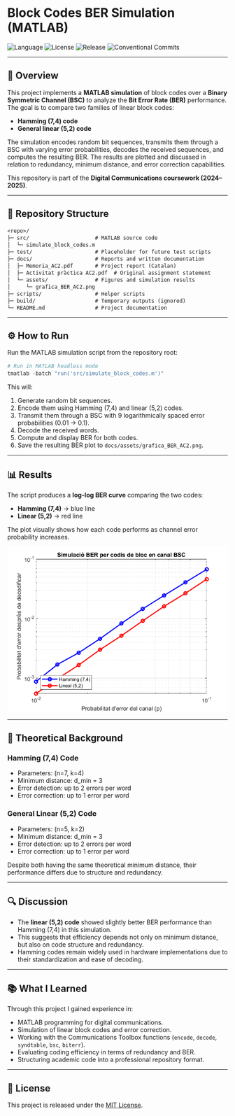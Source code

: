 # Block Codes BER Simulation (MATLAB)

![Language](https://img.shields.io/badge/language-MATLAB-orange)
![License](https://img.shields.io/badge/license-MIT-green)
![Release](https://img.shields.io/github/v/release/AlbertoMarquillas/block-codes-ber-matlab)
![Conventional Commits](https://img.shields.io/badge/Conventional%20Commits-1.0.0-orange)

---

## 📌 Overview

This project implements a **MATLAB simulation** of block codes over a **Binary Symmetric Channel (BSC)** to analyze the **Bit Error Rate (BER)** performance. The goal is to compare two families of linear block codes:

* **Hamming (7,4) code**
* **General linear (5,2) code**

The simulation encodes random bit sequences, transmits them through a BSC with varying error probabilities, decodes the received sequences, and computes the resulting BER. The results are plotted and discussed in relation to redundancy, minimum distance, and error correction capabilities.

This repository is part of the **Digital Communications coursework (2024–2025)**.

---

## 📂 Repository Structure

```
<repo>/
├─ src/                     # MATLAB source code
│  └─ simulate_block_codes.m
├─ test/                    # Placeholder for future test scripts
├─ docs/                    # Reports and written documentation
│  ├─ Memoria_AC2.pdf       # Project report (Catalan)
│  ├─ Activitat pràctica AC2.pdf  # Original assignment statement
│  └─ assets/               # Figures and simulation results
│     └─ grafica_BER_AC2.png
├─ scripts/                 # Helper scripts
├─ build/                   # Temporary outputs (ignored)
└─ README.md                # Project documentation
```

---

## ⚙️ How to Run

Run the MATLAB simulation script from the repository root:

```powershell
# Run in MATLAB headless mode
tmatlab -batch "run('src/simulate_block_codes.m')"
```

This will:

1. Generate random bit sequences.
2. Encode them using Hamming (7,4) and linear (5,2) codes.
3. Transmit them through a BSC with 9 logarithmically spaced error probabilities (0.01 → 0.1).
4. Decode the received words.
5. Compute and display BER for both codes.
6. Save the resulting BER plot to `docs/assets/grafica_BER_AC2.png`.

---

## 📊 Results

The script produces a **log-log BER curve** comparing the two codes:

* **Hamming (7,4)** → blue line
* **Linear (5,2)** → red line

The plot visually shows how each code performs as channel error probability increases.

![BER Results](docs/assets/grafica_BER_AC2.png)

---

## 📖 Theoretical Background

### Hamming (7,4) Code

* Parameters: (n=7, k=4)
* Minimum distance: d\_min = 3
* Error detection: up to 2 errors per word
* Error correction: up to 1 error per word

### General Linear (5,2) Code

* Parameters: (n=5, k=2)
* Minimum distance: d\_min = 3
* Error detection: up to 2 errors per word
* Error correction: up to 1 error per word

Despite both having the same theoretical minimum distance, their performance differs due to structure and redundancy.

---

## 🔍 Discussion

* The **linear (5,2) code** showed slightly better BER performance than Hamming (7,4) in this simulation.
* This suggests that efficiency depends not only on minimum distance, but also on code structure and redundancy.
* Hamming codes remain widely used in hardware implementations due to their standardization and ease of decoding.

---

## 📚 What I Learned

Through this project I gained experience in:

* MATLAB programming for digital communications.
* Simulation of linear block codes and error correction.
* Working with the Communications Toolbox functions (`encode`, `decode`, `syndtable`, `bsc`, `biterr`).
* Evaluating coding efficiency in terms of redundancy and BER.
* Structuring academic code into a professional repository format.

---

## 📜 License

This project is released under the [MIT License](LICENSE).
